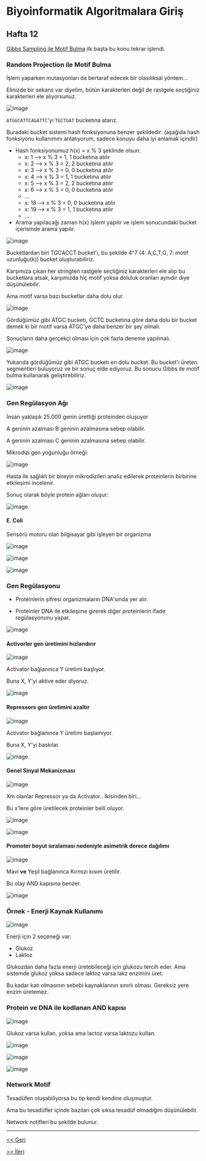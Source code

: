 # Biyoinformatik Algoritmalara Giriş
## Hafta 12

[Gibbs Sampling ile Motif Bulma](https://github.com/LIIIs4ma/BiyoinformatikAG/blob/main/hafta11.md#gibbs-sampling-ile-motif-bulma) ilk başta bu konu tekrar işlendi.

### Random Projection ile Motif Bulma

İşlem yaparken mutasyonları da bertaraf edecek bir olasılıksal yöntem...

Elinizde bir sekans var diyelim, bütün karakterleri değil de rastgele seçtiğiniz karakterleri ele alıyorsunuz.

![image](https://user-images.githubusercontent.com/12685802/148338473-d14b57ac-7340-4087-a435-64a144eda9a2.png)

`ATGGCATTCAGATTC`'yi `TGCTGAT` bucketına atarız. 

Buradaki bucket sistemi hash fonksiyonuna benzer şekildedir: (aşağıda hash fonksiyonu kullanımını anlatıyorum, sadece konuyu daha iyi anlamak içindir)
 
- Hash fonksiyonumuz h(x) = x % 3 şeklinde olsun:
   - x: 1 --> x % 3 = 1, 1 bucketına atılır
   - x: 2 --> x % 3 = 2, 2 bucketına atılır
   - x: 3 --> x % 3 = 0, 0 bucketına atılır
   - x: 4 --> x % 3 = 1, 1 bucketına atılır
   - x: 5 --> x % 3 = 2, 2 bucketına atılır
   - x: 6 --> x % 3 = 0, 0 bucketına atılır
   - ...
   - x: 18 --> x % 3 = 0, 0 bucketına atılır
   - x: 19 --> x % 3 = 1, 1 bucketına atılır
   - ...
- Arama yapılacağı zaman h(x) işlemi yapılır ve işlem sonucundaki bucket içerisinde arama yapılır. 


![image](https://user-images.githubusercontent.com/12685802/148339662-9615b921-9f5b-4181-9248-e5768b7ef58f.png)

Bucketlardan biri TGCACCT bucket'ı, bu şekilde 4^7 (4: A,C,T,G, 7: motif uzunluğu(k)) bucket oluşturabiliriz.

Karşımıza çıkan her stringten rastgele seçtiğiniz karakterleri ele alıp bu bucketlara atsak, karşımızda hiç motif yoksa doluluk oranları aynıdır diye düşünülebilir.

Ama motif varsa bazı bucketlar daha dolu olur.

![image](https://user-images.githubusercontent.com/12685802/148341152-10ada6f8-7eb6-442a-a645-34c6302046be.png)

Gördüğümüz gibi ATGC bucketı, GCTC bucketına göre daha dolu bir bucket demek ki bir motif varsa ATGC'ye daha benzer bir şey olmalı.

Sonuçların daha gerçekçi olması için çok fazla deneme yapılmalı.

![image](https://user-images.githubusercontent.com/12685802/148341421-91ae1227-d1e6-4e8a-9073-ff3de4dd5866.png)

Yukarıda gördüğümüz gibi ATGC bucketı en dolu bucket. Bu bucket'ı üreten segmentleri buluyoruz ve bir sonuç elde ediyoruz. Bu sonucu Gibbs ile motif bulma kullanarak geliştirebiliriz.

![image](https://user-images.githubusercontent.com/12685802/148341485-a6c83a08-4841-4fcf-ae18-2a77804e0766.png)

### Gen Regülasyon Ağı

İnsan yaklaşık 25.000 genin ürettiği proteinden oluşuyor

A geninin azalması B geninin azalmasına sebep olabilir.

A geninin azalması C geninin azalmasına sebep olabilir.

Mikrodizi gen yoğunluğu örneği:

![image](https://user-images.githubusercontent.com/12685802/148402567-30b44885-4707-4734-903a-8e1c99193add.png)

Hasta ile sağlıklı bir bireyin mikrodizileri analiz edilerek proteinlerin birbirine etkileşimi incelenir.

Sonuç olarak böyle protein ağları oluşur:

![image](https://user-images.githubusercontent.com/12685802/148402761-b7680299-6d0e-4a66-a57d-314bb4478e90.png)

#### E. Coli 

Sensörü motoru olan bilgisayar gibi işleyen bir organizma

![image](https://user-images.githubusercontent.com/12685802/148402941-1a4b3433-858f-498e-a2dd-ac2054a48653.png)

![image](https://user-images.githubusercontent.com/12685802/148403149-11ef5f8c-f565-47a1-a75d-3976612ed6bc.png)

![image](https://user-images.githubusercontent.com/12685802/148403223-9d1a3a7f-c997-4012-9193-8243fa5534cb.png)


### Gen Regülasyonu

- Proteinlerin şifresi organizmaların DNA'sında yer alır.

- Proteinler DNA ile etkileşime girerek diğer proteinlerin ifade regülasyonunu yapar.

![image](https://user-images.githubusercontent.com/12685802/148403733-4bd763c4-6d7b-496a-b49d-aa5427fa9595.png)

#### Activorler gen üretimini hızlandırır

![image](https://user-images.githubusercontent.com/12685802/148403980-8ce60ad8-542f-43c2-9141-e89137a32574.png)

Activator bağlanınca Y üretimi başlıyor.

Buna X, Y'yi aktive eder diyoruz.

![image](https://user-images.githubusercontent.com/12685802/148404135-da7bac3f-7f67-43c6-b9bd-e99d6e817fb0.png)

#### Repressors gen üretimini azaltır

![image](https://user-images.githubusercontent.com/12685802/148404184-eb743385-7068-4ad5-8a10-1ce373634708.png)

Activator bağlanınca Y üretimi başlamıyor.

Buna X, Y'yi baskılar.

![image](https://user-images.githubusercontent.com/12685802/148404198-99077f21-cce6-460b-a8ba-dcf3671ec9ae.png)

#### Genel Sinyal Mekanizması

![image](https://user-images.githubusercontent.com/12685802/148411776-2bbf9ff7-a77e-4eed-b8e4-a62beaad8af0.png)

Xm olanlar Repressor ya da Activator.. İkisinden biri...

Bu x'lere göre üretilecek proteinler belli oluyor.

![image](https://user-images.githubusercontent.com/12685802/148411911-4c3c830c-df21-458d-8209-9369e24b3b7f.png)

![image](https://user-images.githubusercontent.com/12685802/148411928-900e08cf-ef8f-46d6-a870-dbf2cb179272.png)

#### Promoter boyut sıralaması nedeniyle asimetrik derece dağılımı

![image](https://user-images.githubusercontent.com/12685802/148412040-df5981c7-7f7c-4596-897a-cad58347c74a.png)

Mavi **ve** Yeşil bağlanınca Kırmızı kısım üretilir.

Bu olay AND kapısına benzer.

![image](https://user-images.githubusercontent.com/12685802/148412206-2532ac9a-5ce5-4f5c-bf73-f138e092715e.png)

### Örnek - Enerji Kaynak Kullanımı

![image](https://user-images.githubusercontent.com/12685802/148412289-ccdb9b98-8e65-42bf-b2a6-d763da19b237.png)

Enerji için 2 seçeneği var:

- Glukoz
- Laktoz

Glukozdan daha fazla enerji üretebileceği için glukozu tercih eder. Ama sistemde glukoz yoksa sadece laktoz varsa lakz enzimini üret.

Bu kadar katı olmasının sebebi kaynaklarının sınırlı olması. Gereksiz yere enzim üretemez.

### Protein ve DNA ile kodlanan AND kapısı

![image](https://user-images.githubusercontent.com/12685802/148412851-1e906367-aca9-404a-b7e8-18d414635997.png)

Glukoz varsa kullan, yoksa ama lactoz varsa laktozu kullan.

![image](https://user-images.githubusercontent.com/12685802/148412981-f189fcf1-4167-458b-83d8-da0d4ec6d4c0.png)

![image](https://user-images.githubusercontent.com/12685802/148413035-ffc7deb6-42f9-473c-886c-6a8db9b1d7f3.png)

![image](https://user-images.githubusercontent.com/12685802/148413054-74fc05fe-eb54-4310-b24f-ba9ee853eb29.png)

### Network Motif

Tesadüfen oluşabiliyorsa bu tip kendi kendine oluşmuştur.

Ama bu tesadüfler içinde bazıları çok sıksa tesadüf olmadığını düşünülebilir.

Network notifleri bu şekilde bulunur.

---

[<< Geri](https://github.com/LIIIs4ma/BiyoinformatikAG/blob/main/hafta11.md)

[>> İleri](https://github.com/LIIIs4ma/BiyoinformatikAG/blob/main/hafta13.md)

